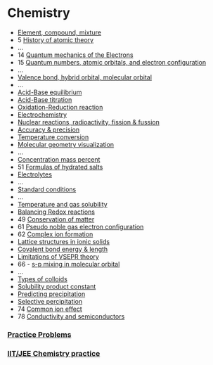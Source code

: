 ﻿# Chemistry

- [Element, compound, mixture](element-compound-mixture)
- 5 [History of atomic theory](history-of-atomic-theory)
- ...
- 14 [Quantum mechanics of the Electrons](quantum-mechanics-of-the-electrons)
- 15 [Quantum numbers, atomic orbitals, and electron configuration](quantum-numbers-atomic-orbitals-electron-configuration)
- ...
- [Valence bond, hybrid orbital, molecular orbital](valence-bond-hybrid-bond-molecular-orbital)
- ...
- [Acid-Base equilibrium](acid-base-equilibrium)
- [Acid-Base titration](acid-base-titration)
- [Oxidation-Reduction reaction](oxidation-reduction-reaction)
- [Electrochemistry](electrochemistry)
- [Nuclear reactions, radioactivity, fission & fussion](nuclear-reactions)
- [Accuracy & precision](accuracy-and-precission)
- [Temperature conversion](temperature-conversion)
- [Molecular geometry visualization](molecular-geometry-visualization)
- ...
- [Concentration mass percent](concentration-mass-percent)
- 51 [Formulas of hydrated salts](formulas-of-hydrated-salts)
- [Electrolytes](electrolytes)
- ...
- [Standard conditions](standard-conditions)
- ...
- [Temperature and gas solubility](temperature-gas-solubility)
- [Balancing Redox reactions](balancing-redox-reactions)
- 49 [Conservation of matter](conservation-of-matter)
- 61 [Pseudo noble gas electron configuration](pseudo-noble-gas-electron-configuration)
- 62 [Complex ion formation](complex-ion-formation)
- [Lattice structures in ionic solids](lattice-structures-in-ionic-solids)
- [Covalent bond energy & length](covalent-bond-energy-length)
- [Limitations of VSEPR theory](limitations-of-vsepr)
- 66 - [s-p mixing in molecular orbital](s-p-mixing-molecular-orbital)
- ...
- [Types of colloids](types-of-colloids)
- [Solubility product constant](solubility-product-constant)
- [Predicting precipitation](predicting-precipitation)
- [Selective percipitation](selective-percipitation)
- 74 [Common ion effect](common-ion-effect)
- 78 [Conductivity and semiconductors](conductivity-and-semiconductors)

### [Practice Problems](practice-problems/index)

### [IIT/JEE Chemistry practice](iit-jee-problems/index)